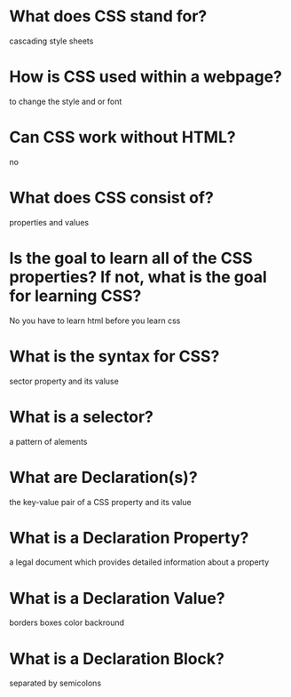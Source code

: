 # What does CSS stand for?
cascading style sheets
# How is CSS used within a webpage?
to change the style and or font
# Can CSS work without HTML?
no
# What does CSS consist of?
properties and values
# Is the goal to learn all of the CSS properties? If not, what is the goal for learning CSS?
No you have to learn html before you learn css
# What is the syntax for CSS?
sector property and its valuse
# What is a selector?
a pattern of alements
# What are Declaration(s)?
the key-value pair of a CSS property and its value
# What is a Declaration Property?
a legal document which provides detailed information about a property
# What is a Declaration Value?
borders boxes color backround
# What is a Declaration Block?
separated by semicolons